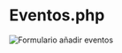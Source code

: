﻿# Eventos.php

 ![Formulario añadir eventos](https://github.com/Angel142330/Eventos.php/blob/main/img/Form_a%C3%B1adir.png?raw=true)

